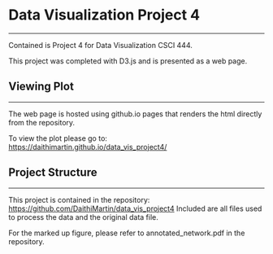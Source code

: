 # Data Visualization Project 4
---
Contained is Project 4 for Data Visualization CSCI 444.

This project was completed with D3.js and is presented as a web page. 

## Viewing Plot
---
The web page is hosted using github.io pages that renders the html directly from the repository. 

To view the plot please go to: https://daithimartin.github.io/data_vis_project4/

## Project Structure
---
This project is contained in the repository: https://github.com/DaithiMartin/data_vis_project4
Included are all files used to process the data and the original data file. 

For the marked up figure, please refer to annotated_network.pdf in the repository.